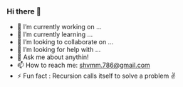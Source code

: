 ### Hi there 👋 
 
- 🔭 I’m currently working on ...
- 🌱 I’m currently learning ...
- 👯 I’m looking to collaborate on ...
- 🤔 I’m looking for help with ...
- 💬 Ask me about anythin!
- 📫 How to reach me: shvmm.786@gmail.com
- ⚡ Fun fact : Recursion calls itself to solve a problem ✌️
